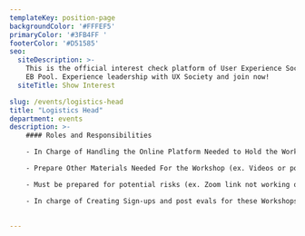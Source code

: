 ```yaml
---
templateKey: position-page
backgroundColor: '#FFFEF5'
primaryColor: '#3FB4FF '
footerColor: '#D51585'
seo:
  siteDescription: >-
    This is the official interest check platform of User Experience Society for
    EB Pool. Experience leadership with UX Society and join now!
  siteTitle: Show Interest

slug: /events/logistics-head
title: "Logistics Head"
department: events
description: >-
    #### Roles and Responsibilities

    - In Charge of Handling the Online Platform Needed to Hold the Workshop (ex. Zoom)

    - Prepare Other Materials Needed For the Workshop (ex. Videos or powerpoints needed by other Departments for You To Present, Music While waiting for more participants)

    - Must be prepared for potential risks (ex. Zoom link not working or zoom is lagging and you have to switch platforms)

    - In charge of Creating Sign-ups and post evals for these Workshops and keeping track of registrations
    

---
```


